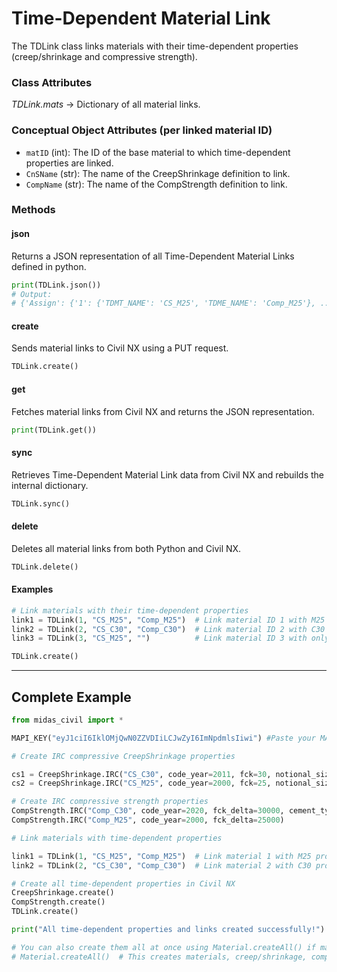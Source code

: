 # Time-Dependent Material Link

The TDLink class links materials with their time-dependent properties (creep/shrinkage and compressive strength).

### Class Attributes
*TDLink.mats* -> Dictionary of all material links.

### Conceptual Object Attributes (per linked material ID)
* `matID` (int): The ID of the base material to which time-dependent properties are linked.
* `CnSName` (str): The name of the CreepShrinkage definition to link.
* `CompName` (str): The name of the CompStrength definition to link.

### Methods

#### json
Returns a JSON representation of all Time-Dependent Material Links defined in python.

```py
print(TDLink.json())
# Output:
# {'Assign': {'1': {'TDMT_NAME': 'CS_M25', 'TDME_NAME': 'Comp_M25'}, ...}}
```

#### create
Sends material links to Civil NX using a PUT request.

```py
TDLink.create()
```

#### get
Fetches material links from Civil NX and returns the JSON representation.

```py
print(TDLink.get())
```

#### sync
Retrieves Time-Dependent Material Link data from Civil NX and rebuilds the internal dictionary.

```py
TDLink.sync()
```

#### delete
Deletes all material links from both Python and Civil NX.

```py
TDLink.delete()
```

#### Examples
```py
# Link materials with their time-dependent properties
link1 = TDLink(1, "CS_M25", "Comp_M25")  # Link material ID 1 with M25 properties
link2 = TDLink(2, "CS_C30", "Comp_C30")  # Link material ID 2 with C30 properties
link3 = TDLink(3, "CS_M25", "")          # Link material ID 3 with only creep/shrinkage

TDLink.create()
```

---

## Complete Example

```py
from midas_civil import *

MAPI_KEY("eyJ1ciI6IklOMjQwN0ZZVDIiLCJwZyI6ImNpdmlsIiwi") #Paste your MAPI Key

# Create IRC compressive CreepShrinkage properties

cs1 = CreepShrinkage.IRC("CS_C30", code_year=2011, fck=30, notional_size=150, relative_humidity=75, age_shrinkage=7, type_cement='R', id=1)
cs2 = CreepShrinkage.IRC("CS_M25", code_year=2000, fck=25, notional_size=200, relative_humidity=70, age_shrinkage=3, type_cement='NR', id=2)

# Create IRC compressive strength properties
CompStrength.IRC("Comp_C30", code_year=2020, fck_delta=30000, cement_type=2)
CompStrength.IRC("Comp_M25", code_year=2000, fck_delta=25000)

# Link materials with time-dependent properties

link1 = TDLink(1, "CS_M25", "Comp_M25")  # Link material 1 with M25 properties
link2 = TDLink(2, "CS_C30", "Comp_C30")  # Link material 2 with C30 properties

# Create all time-dependent properties in Civil NX
CreepShrinkage.create()
CompStrength.create()
TDLink.create()

print("All time-dependent properties and links created successfully!")

# You can also create them all at once using Material.createAll() if materials exist
# Material.createAll()  # This creates materials, creep/shrinkage, compressive strength, and links
```